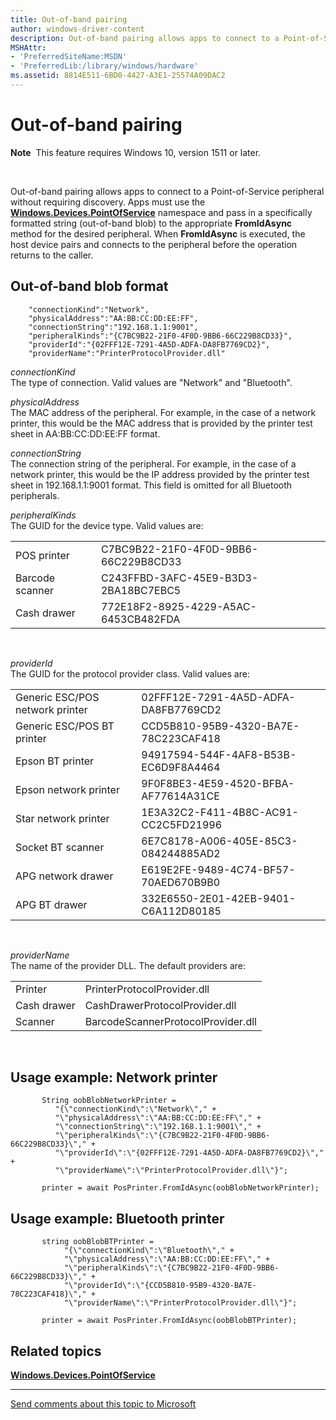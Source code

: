 ```yaml
---
title: Out-of-band pairing
author: windows-driver-content
description: Out-of-band pairing allows apps to connect to a Point-of-Service peripheral without requiring discovery.
MSHAttr:
- 'PreferredSiteName:MSDN'
- 'PreferredLib:/library/windows/hardware'
ms.assetid: 8814E511-6BD0-4427-A3E1-25574A09DAC2
---
```


# Out-of-band pairing


**Note**  This feature requires Windows 10, version 1511 or later.

 

Out-of-band pairing allows apps to connect to a Point-of-Service peripheral without requiring discovery. Apps must use the [**Windows.Devices.PointOfService**](https://msdn.microsoft.com/library/windows/apps/dn298071) namespace and pass in a specifically formatted string (out-of-band blob) to the appropriate **FromIdAsync** method for the desired peripheral. When **FromIdAsync** is executed, the host device pairs and connects to the peripheral before the operation returns to the caller.

## Out-of-band blob format


``` syntax
    "connectionKind":"Network",
    "physicalAddress":"AA:BB:CC:DD:EE:FF",
    "connectionString":"192.168.1.1:9001",
    "peripheralKinds":"{C7BC9B22-21F0-4F0D-9BB6-66C229B8CD33}",
    "providerId":"{02FFF12E-7291-4A5D-ADFA-DA8FB7769CD2}",
    "providerName":"PrinterProtocolProvider.dll"
```

<a href="" id="connectionkind"></a>*connectionKind*  
The type of connection. Valid values are "Network" and "Bluetooth".

<a href="" id="physicaladdress"></a>*physicalAddress*  
The MAC address of the peripheral. For example, in the case of a network printer, this would be the MAC address that is provided by the printer test sheet in AA:BB:CC:DD:EE:FF format.

<a href="" id="connectionstring"></a>*connectionString*  
The connection string of the peripheral. For example, in the case of a network printer, this would be the IP address provided by the printer test sheet in 192.168.1.1:9001 format. This field is omitted for all Bluetooth peripherals.

<a href="" id="peripheralkinds"></a>*peripheralKinds*  
The GUID for the device type. Valid values are:

|                 |                                      |
|-----------------|--------------------------------------|
| POS printer     | C7BC9B22-21F0-4F0D-9BB6-66C229B8CD33 |
| Barcode scanner | C243FFBD-3AFC-45E9-B3D3-2BA18BC7EBC5 |
| Cash drawer     | 772E18F2-8925-4229-A5AC-6453CB482FDA |

 

<a href="" id="providerid"></a>*providerId*  
The GUID for the protocol provider class. Valid values are:

|                                 |                                      |
|---------------------------------|--------------------------------------|
| Generic ESC/POS network printer | 02FFF12E-7291-4A5D-ADFA-DA8FB7769CD2 |
| Generic ESC/POS BT printer      | CCD5B810-95B9-4320-BA7E-78C223CAF418 |
| Epson BT printer                | 94917594-544F-4AF8-B53B-EC6D9F8A4464 |
| Epson network printer           | 9F0F8BE3-4E59-4520-BFBA-AF77614A31CE |
| Star network printer            | 1E3A32C2-F411-4B8C-AC91-CC2C5FD21996 |
| Socket BT scanner               | 6E7C8178-A006-405E-85C3-084244885AD2 |
| APG network drawer              | E619E2FE-9489-4C74-BF57-70AED670B9B0 |
| APG BT drawer                   | 332E6550-2E01-42EB-9401-C6A112D80185 |

 

<a href="" id="providername"></a>*providerName*  
The name of the provider DLL. The default providers are:

|             |                                    |
|-------------|------------------------------------|
| Printer     | PrinterProtocolProvider.dll        |
| Cash drawer | CashDrawerProtocolProvider.dll     |
| Scanner     | BarcodeScannerProtocolProvider.dll |

 

## Usage example: Network printer


```CSharp
       String oobBlobNetworkPrinter =
          "{\"connectionKind\":\"Network\"," +
          "\"physicalAddress\":\"AA:BB:CC:DD:EE:FF\"," +
          "\"connectionString\":\"192.168.1.1:9001\"," +
          "\"peripheralKinds\":\"{C7BC9B22-21F0-4F0D-9BB6-66C229B8CD33}\"," +
          "\"providerId\":\"{02FFF12E-7291-4A5D-ADFA-DA8FB7769CD2}\"," +
          "\"providerName\":\"PrinterProtocolProvider.dll\"}";
            
       printer = await PosPrinter.FromIdAsync(oobBlobNetworkPrinter);
```

## Usage example: Bluetooth printer


```CSharp
       string oobBlobBTPrinter =
            "{\"connectionKind\":\"Bluetooth\"," +
            "\"physicalAddress\":\"AA:BB:CC:DD:EE:FF\"," +
            "\"peripheralKinds\":\"{C7BC9B22-21F0-4F0D-9BB6-66C229B8CD33}\"," +
            "\"providerId\":\"{CCD5B810-95B9-4320-BA7E-78C223CAF418}\"," +
            "\"providerName\":\"PrinterProtocolProvider.dll\"}";

       printer = await PosPrinter.FromIdAsync(oobBlobBTPrinter);
```

## Related topics
[**Windows.Devices.PointOfService**](https://msdn.microsoft.com/library/windows/apps/dn298071)  

--------------------
[Send comments about this topic to Microsoft](mailto:wsddocfb@microsoft.com?subject=Documentation%20feedback%20%5Bpos\pos%5D:%20Out-of-band%20pairing%20%20RELEASE:%20%289/5/2016%29&body=%0A%0APRIVACY%20STATEMENT%0A%0AWe%20use%20your%20feedback%20to%20improve%20the%20documentation.%20We%20don't%20use%20your%20email%20address%20for%20any%20other%20purpose,%20and%20we'll%20remove%20your%20email%20address%20from%20our%20system%20after%20the%20issue%20that%20you're%20reporting%20is%20fixed.%20While%20we're%20working%20to%20fix%20this%20issue,%20we%20might%20send%20you%20an%20email%20message%20to%20ask%20for%20more%20info.%20Later,%20we%20might%20also%20send%20you%20an%20email%20message%20to%20let%20you%20know%20that%20we've%20addressed%20your%20feedback.%0A%0AFor%20more%20info%20about%20Microsoft's%20privacy%20policy,%20see%20http://privacy.microsoft.com/default.aspx. "Send comments about this topic to Microsoft")


